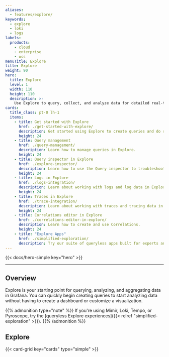 ```yaml
---
aliases:
  - features/explore/
keywords:
  - explore
  - loki
  - logs
labels:
  products:
    - cloud
    - enterprise
    - oss
menuTitle: Explore
title: Explore
weight: 90
hero:
  title: Explore
  level: 1
  width: 110
  height: 110
  description: >-
    Use Explore to query, collect, and analyze data for detailed real-time data analysis.
cards:
  title_class: pt-0 lh-1
  items:
    - title: Get started with Explore
      href: ./get-started-with-explore/
      description: Get started using Explore to create queries and do real-time analysis on your data.
      height: 24
    - title: Query management
      href: ./query-management/
      description: Learn how to manage queries in Explore.
      height: 24
    - title: Query inspector in Explore
      href: ./explore-inspector/
      description: Learn how to use the Query inspector to troubleshoot issues with your queries.
      height: 24
    - title: Logs in Explore
      href: ./logs-integration/
      description: Learn about working with logs and log data in Explore.
      height: 24
    - title: Traces in Explore
      href: ./trace-integration/
      description: Learn about working with traces and tracing data in Explore.
      height: 24
    - title: Correlations editor in Explore
      href: ./correlations-editor-in-explore/
      description: Learn how to create and use Correlations.
      height: 24
    - title: "Explore Apps"
      href: ./simplified-exploration/
      description: Try our suite of queryless apps built for experts and non-experts alike.
---
```


{{< docs/hero-simple key="hero" >}}

---

## Overview

Explore is your starting point for querying, analyzing, and aggregating data in Grafana. You can quickly begin creating queries to start analyzing data without having to create a dashboard or customize a visualization.

{{% admonition type="note" %}}
If you're using Mimir, Loki, Tempo, or Pyroscope, try the [queryless Explore experiences]({{< relref "simplified-exploration" >}}).
{{% /admonition %}}

## Explore

{{< card-grid key="cards" type="simple" >}}
